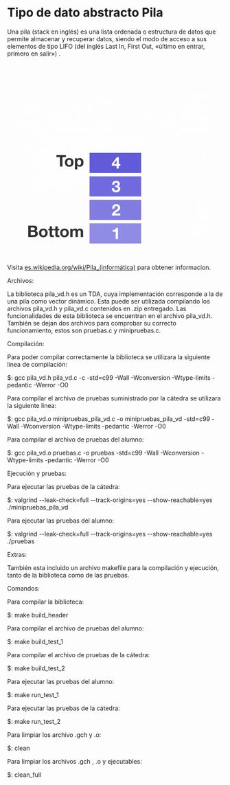 
# Tipo de dato abstracto Pila

Una pila (stack en inglés) es una lista ordenada o estructura de datos que permite almacenar y recuperar datos, siendo el modo de acceso a sus elementos de tipo LIFO (del inglés Last In, First Out, «último en entrar, primero en salir») .

<p align="center">
  <img width="450" src="https://github.com/P-Jonathan/sources/blob/master/img/stack.gif">
</p>

Visita [es.wikipedia.org/wiki/Pila_(informática)](https://es.wikipedia.org/wiki/Pila_(inform%C3%A1tica)) para obtener informacion.

Archivos:

La biblioteca pila_vd.h es un TDA, cuya implementación corresponde a la de una pila como vector dinámico. Esta puede ser utilizada compilando los archivos pila_vd.h y pila_vd.c contenidos en .zip entregado.
Las funcionalidades de esta biblioteca se encuentran en el archivo pila_vd.h. También se dejan dos archivos para comprobar su correcto funcionamiento, estos son pruebas.c y minipruebas.c.

Compilación:

Para poder compilar correctamente la biblioteca se utilizara la siguiente linea de compilación:

$: gcc pila_vd.h pila_vd.c -c -std=c99 -Wall -Wconversion -Wtype-limits -pedantic -Werror -O0

Para compilar el archivo de pruebas suministrado por la cátedra se utilizara la siguiente linea:

$: gcc pila_vd.o minipruebas_pila_vd.c -o minipruebas_pila_vd -std=c99 -Wall -Wconversion -Wtype-limits -pedantic -Werror -O0

Para compilar el archivo de pruebas del alumno:

$: gcc pila_vd.o pruebas.c -o pruebas -std=c99 -Wall -Wconversion -Wtype-limits -pedantic -Werror -O0

Ejecución y pruebas:

Para ejecutar las pruebas de la cátedra:

$: valgrind --leak-check=full --track-origins=yes --show-reachable=yes ./minipruebas_pila_vd

Para ejecutar las pruebas del alumno:

$: valgrind --leak-check=full --track-origins=yes --show-reachable=yes ./pruebas

Extras:

También esta incluido un archivo makefile para la compilación y ejecución, tanto de la biblioteca como de las pruebas.

Comandos:

Para compilar la biblioteca:

$: make build_header

Para compilar el archivo de pruebas del alumno:

$: make build_test_1

Para compilar el archivo de pruebas de la cátedra:

$: make build_test_2

Para ejecutar las pruebas del alumno:

$: make run_test_1

Para ejecutar las pruebas de la cátedra:

$: make run_test_2

Para limpiar los archivo .gch y .o:

$: clean

Para limpiar los archivos .gch , .o y ejecutables:

$: clean_full
